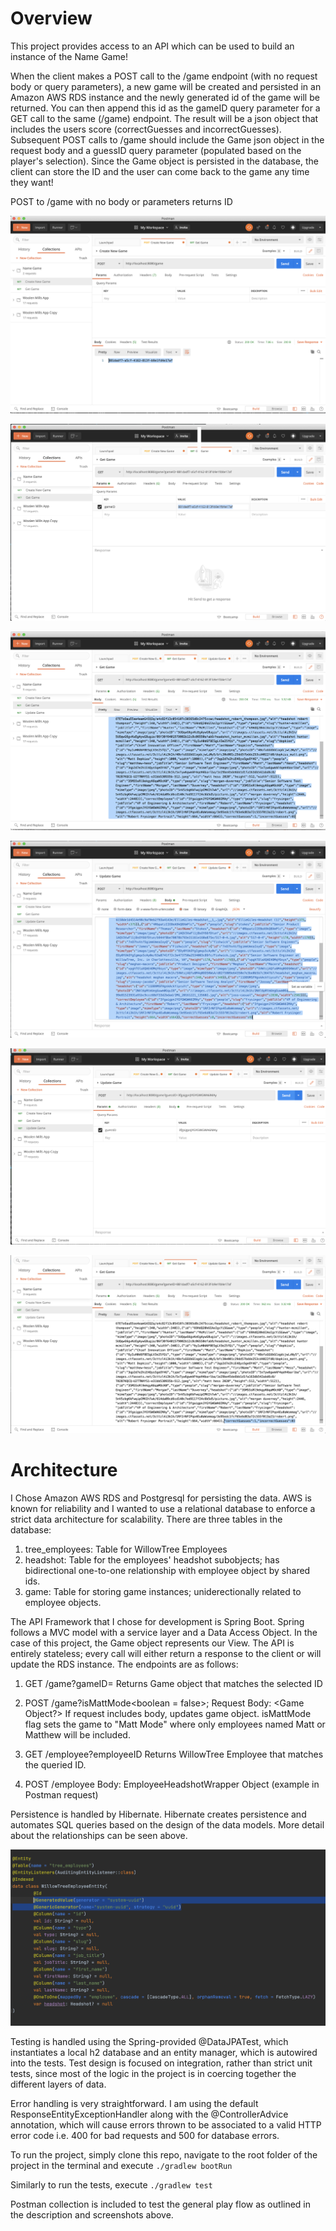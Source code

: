 # Overview

This project provides access to an API which can be used to build an instance of the Name Game!

When the client makes a POST call to the /game endpoint (with no request body or query parameters), a new game will be created and persisted in an Amazon AWS RDS instance and the newly generated id of the game will be returned. You can then append this id as the gameID query parameter for a GET call to the same (/game) endpoint. The result will be a json object that includes the users score (correctGuesses and incorrectGuesses). Subsequent POST calls to /game should include the Game json object in the request body and a guessID query parameter (populated based on the player's selection). Since the Game object is persisted in the database, the client can store the ID and the user can come back to the game any time they want!

POST to /game with no body or parameters returns ID

![Alt text](/name_game_screenshots/ss_one.png?raw=true)

![Alt text](/name_game_screenshots/ss_two.png?raw=true)

![Alt text](/name_game_screenshots/ss_three.png?raw=true)

![Alt text](/name_game_screenshots/ss_four.png?raw=true)

![Alt text](/name_game_screenshots/ss_five.png?raw=true)

![Alt text](/name_game_screenshots/ss_six.png?raw=true)


# Architecture

I Chose Amazon AWS RDS and Postgresql for persisting the data. AWS is known for reliability and I wanted to use a relational database to enforce a strict data architecture for scalability. There are three tables in the database:

1. tree_employees: Table for WillowTree Employees
2. headshot: Table for the employees' headshot subobjects; has bidirectional one-to-one relationship with employee object by shared ids.
3. game: Table for storing game instances; uniderectionally related to employee objects.

The API Framework that I chose for development is Spring Boot. Spring follows a MVC model with a service layer and a Data Access Object. In the case of this project, the Game object represents our View. The API is entirely stateless; every call will either return a response to the client or will update the RDS instance. The endpoints are as follows:

1. GET /game?gameID=<string>
  Returns Game object that matches the selected ID
  
2. POST /game?isMattMode<boolean = false>; Request Body: <Game Object?>
  If request includes body, updates game object. isMattMode flag sets the game to "Matt Mode" where only employees named Matt or Matthew will be      included.

3. GET /employee?employeeID<string>
  Returns WillowTree Employee that matches the queried ID.

4. POST /employee Body: EmployeeHeadshotWrapper Object (example in Postman request)

Persistence is handled by Hibernate. Hibernate creates persistence and automates SQL queries based on the design of the data models. More detail about the relationships can be seen above.

![Alt text](/name_game_screenshots/ss_seven.png?raw=true)

Testing is handled using the Spring-provided @DataJPATest, which instantiates a local h2 database and an entity manager, which is autowired into the tests. Test design is focused on integration, rather than strict unit tests, since most of the logic in the project is in coercing together the different layers of data.

Error handling is very straightforward. I am using the default ResponseEntityExceptionHandler along with the @ControllerAdvice annotation, which will cause errors thrown to be associated to a valid HTTP error code i.e. 400 for bad requests and 500 for database errors.

To run the project, simply clone this repo, navigate to the root folder of the project in the terminal and execute `./gradlew bootRun`

Similarly to run the tests, execute `./gradlew test`

Postman collection is included to test the general play flow as outlined in the description and screenshots above. 

